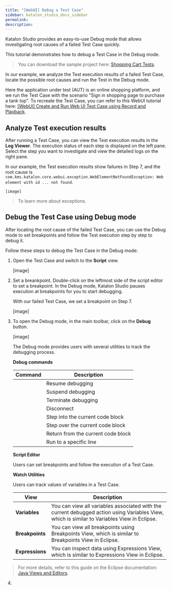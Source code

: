 ```yaml
---
title: "[WebUI] Debug a Test Case"
sidebar: katalon_studio_docs_sidebar
permalink: 
description: 
---
```


Katalon Studio provides an easy-to-use Debug mode that allows investigating root causes of a failed Test Case quickly.

This tutorial demonstrates how to debug a Test Case in the Debug mode.

> You can download the sample project here: [Shopping Cart Tests](https://github.com/katalon-studio-samples/shopping-cart-tests).

In our example, we analyze the Test execution results of a failed Test Case, locate the possible root causes and run the Test in the Debug mode.

Here the application under test (AUT) is an online shopping platform, and we run the Test Case with the scenario "Sign in shopping page to purchase a tank top". To recreate the Test Case, you can refer to this WebUI tutorial here: [[WebUI] Create and Run Web UI Test Case using Record and Playback](https://docs.katalon.com/katalon-studio/tutorials/webui-create-test-case.html).

## Analyze Test execution results

After running a Test Case, you can view the Test execution results in the **Log Viewer**. The execution status of each step is displayed on the left pane. Select the step you want to investigate and view the detailed logs on the right pane.

In our example, the Test execution results show failures in Step 7, and the root cause is `com.kms.katalon.core.webui.exception.WebElementNotFoundException: Web element with id ... not found`.

    [image]

> To learn more about exceptions.
## Debug the Test Case using Debug mode

After locating the root cause of the failed Test Case, you can use the Debug mode to set breakpoints and follow the Test execution step by step to debug it.

Follow these steps to debug the Test Case in the Debug mode:

1. Open the Test Case and switch to the **Script** view.

    [image]

2. Set a breankpoint. Double-click on the leftmost side of the script editor to set a breakpoint. In the Debug mode, Katalon Studio pauses execution at breakpoints for you to start debugging.

    With our failed Test Case, we set a breakpoint on Step 7.

    [image]

3. To open the Debug mode, in the main toolbar, click on the **Debug** button.

    [image]

    The Debug mode provides users with several utilities to track the debugging process.

    **Debug commands**

    <table>
    <thead>
    <tr>
    <th>Command</th>
    <th>Description</th>
    </tr>
    </thead>
    <tbody>
    <tr>
    <td><img src="https://github.com/katalon-studio/docs-images/raw/master/katalon-studio/tutorials/debugging_test_case/Resume-debugging.png" alt=""></td>
    <td>Resume debugging</td>
    </tr>
    <tr>
    <td><img src="https://github.com/katalon-studio/docs-images/raw/master/katalon-studio/tutorials/debugging_test_case/Suspend-debugging.png" alt=""></td>
    <td>Suspend debugging</td>
    </tr>
    <tr>
    <td><img src="https://github.com/katalon-studio/docs-images/raw/master/katalon-studio/tutorials/debugging_test_case/Terminate-debugging.png" alt=""></td>
    <td>Terminate debugging</td>
    </tr>
    <tr>
    <td><img src="https://github.com/katalon-studio/docs-images/raw/master/katalon-studio/tutorials/debugging_test_case/Disconnect.png" alt=""></td>
    <td>Disconnect</td>
    </tr>
    <tr>
    <td><img src="https://github.com/katalon-studio/docs-images/raw/master/katalon-studio/tutorials/debugging_test_case/Step-into-current-code-block.png" alt=""></td>
    <td>Step into the current code block</td>
    </tr>
    <tr>
    <td><img src="https://github.com/katalon-studio/docs-images/raw/master/katalon-studio/tutorials/debugging_test_case/Step-over-current-code-block.png" alt=""></td>
    <td>Step over the current code block</td>
    </tr>
    <tr>
    <td><img src="https://github.com/katalon-studio/docs-images/raw/master/katalon-studio/tutorials/debugging_test_case/Return-from-current-code-block.png" alt=""></td>
    <td>Return from the current code block</td>
    </tr>
    <tr>
    <td><img src="https://github.com/katalon-studio/docs-images/raw/master/katalon-studio/tutorials/debugging_test_case/Run-to-specific-line.png" alt=""></td>
    <td>Run to a specific line</td>
    </tr>
    </tbody>
    </table>


    **Script Editor**
    
    Users can set breakpoints and follow the execution of a Test Case.
    
    **Watch Utilities**

    Users can track values of variables in a Test Case.

    <table>
    <thead>
    <tr>
    <th>View</th>
    <th>Description</th>
    </tr>
    </thead>
    <tbody>
    <tr>
    <td><strong>Variables</strong></td>
    <td>You can view all variables associated with the current debugged action using Variables View, which is similar to Variables View in Eclipse.
    </tr>
    <tr>
    <td><strong>Breakpoints</strong></td>
    <td>You can view all breakpoints using Breakpoints View, which is similar to Breakpoints View in Eclipse.
    </tr>
    <tr>
    <td><strong>Expressions</strong></td>
    <td>You can inspect data using Expressions View, which is similar to Expressions View in Eclipse.
    </tr>
    </tbody>
    </table>


> For more details, refer to this guide on the Eclipse documentation: [Java Views and Editors](https://help.eclipse.org/latest/index.jsp?topic=%2Forg.eclipse.jdt.doc.user%2Freference%2Fviews%2Fexpressions%2Fref-expressions_view.htm).

4. 